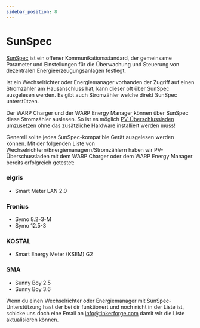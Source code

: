 ```yaml
---
sidebar_position: 8
---
```


# SunSpec

[SunSpec](https://sunspec.org/sunspec-modbus-specifications/) ist ein offener Kommunikationsstandard, der gemeinsame Parameter und Einstellungen für die Überwachung und Steuerung von dezentralen Energieerzeugungsanlagen festlegt.

Ist ein Wechselrichter oder Energiemanager vorhanden der Zugriff auf einen Stromzähler am Hausanschluss hat, kann dieser oft über SunSpec ausgelesen werden. Es gibt auch Stromzähler welche direkt SunSpec unterstützen.

Der WARP Charger und der WARP Energy Manager können über SunSpec diese Stromzähler auslesen. So ist es möglich [PV-Überschlussladen](https://warp-charger.com/pv-ueberschussladen/) umzusetzen ohne das zusätzliche Hardware installiert werden muss!

Generell sollte jedes SunSpec-kompatible Gerät ausgelesen werden können. Mit der folgenden Liste von Wechselrichtern/Energiemanagern/Stromzählern haben wir PV-Überschussladen mit dem WARP Charger oder dem WARP Energy Manager bereits erfolgreich getestet:

### elgris
* Smart Meter LAN 2.0

### Fronius
* Symo 8.2-3-M
* Symo 12.5-3

### KOSTAL
* Smart Energy Meter (KSEM) G2

### SMA
* Sunny Boy 2.5
* Sunny Boy 3.6

Wenn du einen Wechselrichter oder Energiemanager mit SunSpec-Unterstützung hast der bei dir funktionert und noch nicht in der Liste ist, schicke uns doch eine Email an [info@tinkerforge.com](info@tinkerforge.com) damit wir die Liste aktualisieren können.